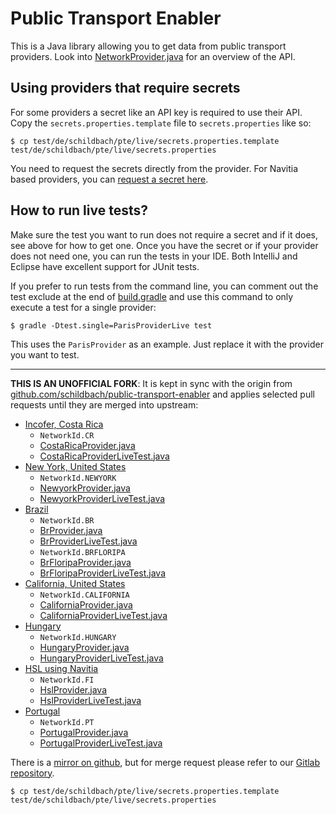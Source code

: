 Public Transport Enabler
========================

This is a Java library allowing you to get data from public transport providers.
Look into [NetworkProvider.java](https://github.com/schildbach/public-transport-enabler/blob/master/enabler/src/de/schildbach/pte/NetworkProvider.java) for an overview of the API.

Using providers that require secrets
------------------------------------

For some providers a secret like an API key is required to use their API.
Copy the `secrets.properties.template` file to `secrets.properties` like so:

    $ cp test/de/schildbach/pte/live/secrets.properties.template test/de/schildbach/pte/live/secrets.properties

You need to request the secrets directly from the provider. For Navitia based providers, you can [request a secret here](https://www.navitia.io/register).

How to run live tests?
----------------------

Make sure the test you want to run does not require a secret and if it does, see above for how to get one.
Once you have the secret or if your provider does not need one, you can run the tests in your IDE.
Both IntelliJ and Eclipse have excellent support for JUnit tests.

If you prefer to run tests from the command line, you can comment out the test exclude at the end of
[build.gradle](https://github.com/schildbach/public-transport-enabler/blob/master/enabler/build.gradle#L30)
and use this command to only execute a test for a single provider:

    $ gradle -Dtest.single=ParisProviderLive test

This uses the `ParisProvider` as an example.
Just replace it with the provider you want to test.

---

**THIS IS AN UNOFFICIAL FORK**: It is kept in sync with the origin from
[github.com/schildbach/public-transport-enabler](https://github.com/schildbach/public-transport-enabler) and applies selected pull requests until they are merged into upstream:

* [Incofer, Costa Rica](https://github.com/schildbach/public-transport-enabler/pull/146)
  * `NetworkId.CR`
  * [CostaRicaProvider.java](src/de/schildbach/pte/CostaRicaProvider.java)
  * [CostaRicaProviderLiveTest.java](test/de/schildbach/pte/live/CostaRicaProviderLiveTest.java)
* [New York, United States](https://github.com/schildbach/public-transport-enabler/pull/97)
  * `NetworkId.NEWYORK`
  * [NewyorkProvider.java](src/de/schildbach/pte/NewyorkProvider.java)
  * [NewyorkProviderLiveTest.java](test/de/schildbach/pte/live/NewyorkProviderLiveTest.java)
* [Brazil](https://github.com/schildbach/public-transport-enabler/pull/179)
  * `NetworkId.BR`
  * [BrProvider.java](src/de/schildbach/pte/BrProvider.java)
  * [BrProviderLiveTest.java](test/de/schildbach/pte/live/BrProviderLiveTest.java)
  * `NetworkId.BRFLORIPA`
  * [BrFloripaProvider.java](src/de/schildbach/pte/BrFloripaProvider.java)
  * [BrFloripaProviderLiveTest.java](test/de/schildbach/pte/live/BrFloripaProviderLiveTest.java)
* [California, United States](https://github.com/schildbach/public-transport-enabler/pull/164)
  * `NetworkId.CALIFORNIA`
  * [CaliforniaProvider.java](src/de/schildbach/pte/CaliforniaProvider.java)
  * [CaliforniaProviderLiveTest.java](test/de/schildbach/pte/live/CaliforniaProviderLiveTest.java)
* [Hungary](https://github.com/schildbach/public-transport-enabler/pull/195)
  * `NetworkId.HUNGARY`
  * [HungaryProvider.java](src/de/schildbach/pte/HungaryProvider.java)
  * [HungaryProviderLiveTest.java](test/de/schildbach/pte/live/HungaryProviderLiveTest.java)
* [HSL using Navitia](https://github.com/schildbach/public-transport-enabler/pull/208)
  * `NetworkId.FI`
  * [HslProvider.java](src/de/schildbach/pte/HslProvider.java)
  * [HslProviderLiveTest.java](test/de/schildbach/pte/live/HslProviderLiveTest.java)
* [Portugal](https://github.com/schildbach/public-transport-enabler/pull/244)
  * `NetworkId.PT`
  * [PortugalProvider.java](src/de/schildbach/pte/PortugalProvider.java)
  * [PortugalProviderLiveTest.java](test/de/schildbach/pte/live/PortugalProviderLiveTest.java)

There is a [mirror on github](https://github.com/opentransitmap/public-transport-enabler/), but for merge request please refer to our [Gitlab repository](https://gitlab.com/opentransitmap/public-transport-enabler).

    $ cp test/de/schildbach/pte/live/secrets.properties.template test/de/schildbach/pte/live/secrets.properties

